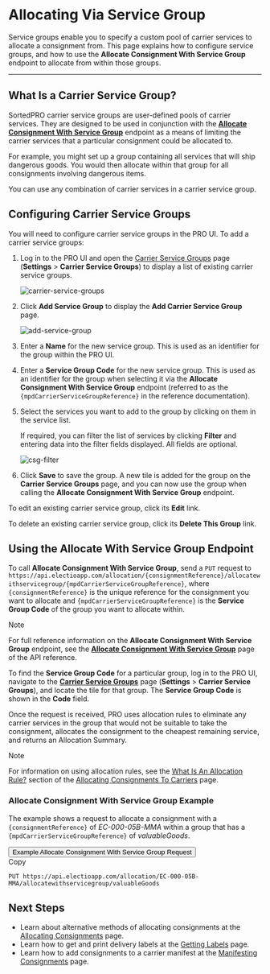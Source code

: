 # Allocating Via Service Group

Service groups enable you to specify a custom pool of carrier services to allocate a consignment from. This page explains how to configure service groups, and how to use the **Allocate Consignment With Service Group** endpoint to allocate from within those groups.

---

## What Is a Carrier Service Group?

SortedPRO carrier service groups are user-defined pools of carrier services. They are designed to be used in conjunction with the **[Allocate Consignment With Service Group](https://docs.electioapp.com/#/api/AllocateConsignmentWithServiceGroup)** endpoint as a means of limiting the carrier services that a particular consignment could be allocated to. 

For example, you might set up a group containing all services that will ship dangerous goods. You would then allocate within that group for all consignments involving dangerous items. 

You can use any combination of carrier services in a carrier service group.

## Configuring Carrier Service Groups

You will need to configure carrier service groups in the PRO UI. To add a carrier service groups:

1. Log in to the PRO UI and open the [Carrier Service Groups](https://www.electioapp.com/configuration/carrierservicegroups) page (**Settings** > **Carrier Service Groups**) to display a list of existing carrier service groups.

    ![carrier-service-groups](../../images/carrier-service-groups.png)

2. Click **Add Service Group** to display the **Add Carrier Service Group** page.

    ![add-service-group](../../images/add-service-group.png)

3. Enter a **Name** for the new service group. This is used as an identifier for the group within the PRO UI.
4. Enter a **Service Group Code** for the new service group. This is used as an identifier for the group when selecting it via the **Allocate Consignment With Service Group** endpoint (referred to as the `{mpdCarrierServiceGroupReference}` in the reference documentation).
5. Select the services you want to add to the group by clicking on them in the service list.

    If required, you can filter the list of services by clicking **Filter** and entering data into the filter fields displayed. All fields are optional.

    ![csg-filter](../../images/csg-filter.png)

6. Click **Save** to save the group. A new tile is added for the group on the **Carrier Service Groups** page, and you can now use the group when calling the **Allocate Consignment With Service Group** endpoint.

To edit an existing carrier service group, click its **Edit** link.

To delete an existing carrier service group, click its **Delete This Group** link.

## Using the Allocate With Service Group Endpoint

To call **Allocate Consignment With Service Group**, send a `PUT` request to `https://api.electioapp.com/allocation/{consignmentReference}/allocatewithservicegroup/{mpdCarrierServiceGroupReference}`, where `{consignmentReference}` is the unique reference for the consignment you want to allocate and `{mpdCarrierServiceGroupReference}` is the **Service Group Code** of the group you want to allocate within.

> [!NOTE]
> For full reference information on the <strong>Allocate Consignment With Service Group</strong> endpoint, see the <strong><a href="https://docs.electioapp.com/#/api/AllocateConsignmentWithServiceGroup">Allocate Consignment With Service Group</a></strong> page of the API reference. 

To find the **Service Group Code** for a particular group, log in to the PRO UI, navigate to the **[Carrier Service Groups](https://www.electioapp.com/Configuration/CarrierServiceGroups)** page (**Settings** > **Carrier Service Groups**), and locate the tile for that group. The **Service Group Code** is shown in the **Code** field.

Once the request is received, PRO uses allocation rules to eliminate any carrier services in the group that would not be suitable to take the consignment, allocates the consignment to the cheapest remaining service, and returns an Allocation Summary.

> [!NOTE]
> For information on using allocation rules, see the [What Is An Allocation Rule?](/pro/api/help/allocating_consignments.html#what-is-an-allocation-rule) section of the [Allocating Consignments To Carriers](/pro/api/help/allocating_consignments.html) page.

### Allocate Consignment With Service Group Example

The example shows a request to allocate a consignment with a `{consignmentReference}` of _EC-000-05B-MMA_ within a group that has a `{mpdCarrierServiceGroupReference}` of _valuableGoods_.

<div class="tab">
    <button class="staticTabButton">Example Allocate Consignment With Service Group Request</button>
    <div class="copybutton" onclick="CopyToClipboard(this, 'allocationUSGRequest')"><span class='glyphicon glyphicon-copy'></span><span class='copy'>Copy</span></div>
</div>

<div id="allocationUSGRequest" class="staticTabContent" onclick="CopyToClipboard(this, 'allocationUSGRequest')">

```
PUT https://api.electioapp.com/allocation/EC-000-05B-MMA/allocatewithservicegroup/valuableGoods
```

</div>

## Next Steps

* Learn about alternative methods of allocating consignments at the [Allocating Consignments](/pro/api/help/allocating_consignments.html) page.
* Learn how to get and print delivery labels at the [Getting Labels](/pro/api/help/getting_labels.html) page.
* Learn how to add consignments to a carrier manifest at the [Manifesting Consignments](/pro/api/help/manifesting_consignments.html) page.

<script src="../../scripts/requesttabs.js"></script>
<script src="../../scripts/responsetabs.js"></script>
<script src="../../scripts/copy.js"></script>